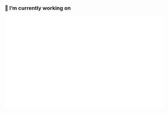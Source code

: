 ### 🔭 I’m currently working on 

<picture>
  <source media="(prefers-color-scheme: dark)" srcset="https://github.com/calvarado2004/stats/blob/master/generated/overview.svg">
  <source media="(prefers-color-scheme: light)" srcset="https://github.com/calvarado2004/stats/blob/master/generated/overview.svg">
</picture>

![](https://github.com/calvarado2004/stats/blob/master/generated/languages.svg)


<!--
**calvarado2004/calvarado2004** is a ✨ _special_ ✨ repository because its `README.md` (this file) appears on your GitHub profile.

Here are some ideas to get you started:

- 🔭 I’m currently working on ...
- 🌱 I’m currently learning ...
- 👯 I’m looking to collaborate on ...
- 🤔 I’m looking for help with ...
- 💬 Ask me about ...
- 📫 How to reach me: ...
- 😄 Pronouns: ...
- ⚡ Fun fact: ...
-->
